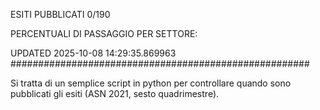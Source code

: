 ESITI PUBBLICATI 0/190 

PERCENTUALI DI PASSAGGIO PER SETTORE:

UPDATED 2025-10-08 14:29:35.869963
###################################################### 

Si tratta di un semplice script in python per controllare quando sono pubblicati gli esiti (ASN 2021, sesto quadrimestre).

